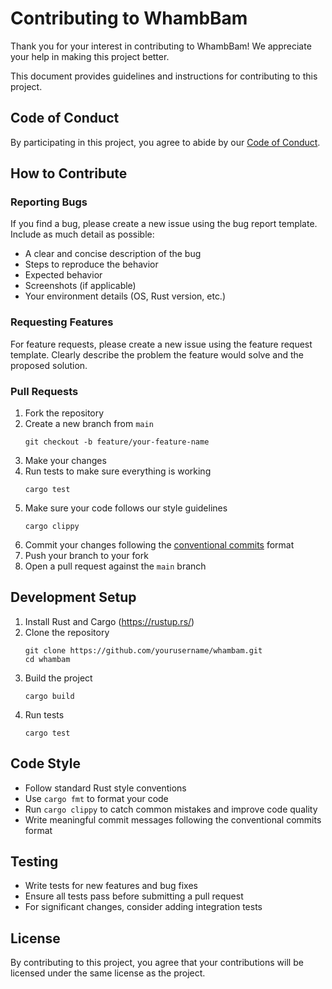 # Contributing to WhambBam

Thank you for your interest in contributing to WhambBam! We appreciate your help in making this project better.

This document provides guidelines and instructions for contributing to this project.

## Code of Conduct

By participating in this project, you agree to abide by our [Code of Conduct](CODE_OF_CONDUCT.md).

## How to Contribute

### Reporting Bugs

If you find a bug, please create a new issue using the bug report template. Include as much detail as possible:

- A clear and concise description of the bug
- Steps to reproduce the behavior
- Expected behavior
- Screenshots (if applicable)
- Your environment details (OS, Rust version, etc.)

### Requesting Features

For feature requests, please create a new issue using the feature request template. Clearly describe the problem the feature would solve and the proposed solution.

### Pull Requests

1. Fork the repository
2. Create a new branch from `main`
   ```
   git checkout -b feature/your-feature-name
   ```
3. Make your changes
4. Run tests to make sure everything is working
   ```
   cargo test
   ```
5. Make sure your code follows our style guidelines
   ```
   cargo clippy
   ```
6. Commit your changes following the [conventional commits](https://www.conventionalcommits.org/) format
7. Push your branch to your fork
8. Open a pull request against the `main` branch

## Development Setup

1. Install Rust and Cargo (https://rustup.rs/)
2. Clone the repository
   ```
   git clone https://github.com/yourusername/whambam.git
   cd whambam
   ```
3. Build the project
   ```
   cargo build
   ```
4. Run tests
   ```
   cargo test
   ```

## Code Style

- Follow standard Rust style conventions
- Use `cargo fmt` to format your code
- Run `cargo clippy` to catch common mistakes and improve code quality
- Write meaningful commit messages following the conventional commits format

## Testing

- Write tests for new features and bug fixes
- Ensure all tests pass before submitting a pull request
- For significant changes, consider adding integration tests

## License

By contributing to this project, you agree that your contributions will be licensed under the same license as the project.